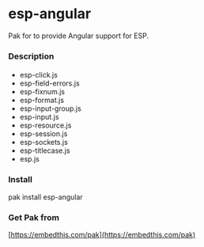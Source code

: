 esp-angular
===

Pak for to provide Angular support for ESP.

### Description


#### 


* esp-click.js
* esp-field-errors.js
* esp-fixnum.js
* esp-format.js
* esp-input-group.js
* esp-input.js
* esp-resource.js
* esp-session.js
* esp-sockets.js
* esp-titlecase.js
* esp.js

### Install

pak install esp-angular

### Get Pak from

[https://embedthis.com/pak](https://embedthis.com/pak)
